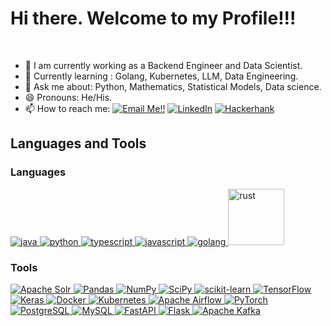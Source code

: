 # Hi there. Welcome to my Profile!!!

<!-- ![](https://visitor-badge.glitch.me/badge?page_id=abhisheknaiidu.abhisheknaiidu) -->

<br />

- 🔭 I am currently working as a Backend Engineer and Data Scientist.
- 🌱 Currently learning : Golang, Kubernetes, LLM, Data Engineering.
- 💬 Ask me about: Python, Mathematics, Statistical Models, Data science.
- 😄 Pronouns: He/His.
- 📫 How to reach me: <a href="mailto:giovani.angelo@gmail.com">![Email Me!!](https://img.shields.io/badge/Gmail-D14836?style=for-the-badge&logo=gmail&logoColor=white)</a> <a href="https://www.linkedin.com/in/giovaninobrega/">![LinkedIn](https://img.shields.io/badge/LinkedIn-0077B5?style=for-the-badge&logo=linkedin&logoColor=white)</a> <a href="https://www.hackerrank.com/giovani_angelo">![Hackerhank](https://img.shields.io/badge/-Hackerrank-2EC866?style=for-the-badge&logo=HackerRank&logoColor=white)</a>

## Languages and Tools
### Languages
[
<img alt="java" src="https://img.shields.io/badge/Java-ED8B00?style=for-the-badge&logo=openjdk&logoColor=white">
](https://docs.oracle.com/en/java/)
[
<img alt="python" src="https://img.shields.io/badge/Python-14354C?style=for-the-badge&logo=python&logoColor=white">
](https://www.python.org/)
[
<img alt="typescript" src="https://img.shields.io/badge/TypeScript-007ACC?style=for-the-badge&logo=typescript&logoColor=white">
](https://www.typescriptlang.org/)
[
<img alt="javascript" src="https://img.shields.io/badge/JavaScript-F7DF1E?style=for-the-badge&logo=JavaScript&logoColor=white">
](https://developer.mozilla.org/en-US/docs/Web/JavaScript)
[
<img alt="golang" src="https://img.shields.io/badge/Go-00ADD8?style=for-the-badge&logo=go&logoColor=white">
](https://go.dev/)
[<img alt="rust" width="90px" src="https://img.shields.io/badge/Rust-000000?style=for-the-badge&logo=rust&logoColor=white"/>](https://www.rust-lang.org/)

### Tools
[
<img alt="Apache Solr" src="https://img.shields.io/badge/Apache%20Solr-D9411E?logo=apachesolr&logoColor=fff&style=for-the-badge" />
](https://solr.apache.org/)
[
<img alt="Pandas" src="https://img.shields.io/badge/pandas-150458?logo=pandas&logoColor=fff&style=for-the-badge" />
](https://pandas.pydata.org/)
[
<img src="https://img.shields.io/badge/NumPy-013243?logo=numpy&logoColor=fff&style=for-the-badge" alt="NumPy">
](https://numpy.org/)
[
<img src="https://img.shields.io/badge/SciPy-8CAAE6?logo=scipy&logoColor=fff&style=for-the-badge" alt="SciPy">
](https://scipy.org/)
[
<img src="https://img.shields.io/badge/scikit--learn-F7931E?logo=scikitlearn&logoColor=fff&style=for-the-badge" alt="scikit-learn">
](https://scikit-learn.org/)
[
<img src="https://img.shields.io/badge/TensorFlow-FF6F00?logo=tensorflow&logoColor=fff&style=for-the-badge" alt="TensorFlow">
](https://www.tensorflow.org/)
[
<img src="https://img.shields.io/badge/Keras-D00000?logo=keras&logoColor=fff&style=for-the-badge" alt="Keras">
](https://keras.io/)
[
<img src="https://img.shields.io/badge/Docker-2496ED?logo=docker&logoColor=fff&style=for-the-badge" alt="Docker">
](https://www.docker.com/)
[
<img src="https://img.shields.io/badge/Kubernetes-326CE5?logo=kubernetes&logoColor=fff&style=for-the-badge" alt="Kubernetes">
](https://kubernetes.io/)
[
<img src="https://img.shields.io/badge/Apache%20Airflow-017CEE?logo=apacheairflow&logoColor=fff&style=for-the-badge" alt="Apache Airflow">
](https://airflow.apache.org/)
[
<img src="https://img.shields.io/badge/PyTorch-EE4C2C?logo=pytorch&logoColor=fff&style=for-the-badge" alt="PyTorch">
](https://pytorch.org/)
[
<img src="https://img.shields.io/badge/PostgreSQL-316192?logo=postgresql&logoColor=fff&style=for-the-badge" alt="PostgreSQL">
](https://www.postgresql.org/)
[
<img src="https://img.shields.io/badge/MySQL-4479A1?logo=mysql&logoColor=fff&style=for-the-badge" alt="MySQL">
](https://www.mysql.com/)
[
<img src="https://img.shields.io/badge/FastAPI-009688?logo=fastapi&logoColor=fff&style=for-the-badge" alt="FastAPI">
](https://fastapi.tiangolo.com/)
[
<img src="https://img.shields.io/badge/Flask-000?logo=flask&logoColor=fff&style=for-the-badge" alt="Flask">
](https://flask.palletsprojects.com/en/3.0.x/)
[
<img src="https://img.shields.io/badge/Apache%20Kafka-231F20?logo=apachekafka&logoColor=fff&style=for-the-badge" alt="Apache Kafka">
](https://kafka.apache.org/)
<!-- ## Stats
[![GitHub stats](https://github-readme-stats.vercel.app/api?username=GiovaniGitHub&theme=default)](https://github.com/anuraghazra/github-readme-stats)

## Top Languages
[![Top Langs](https://github-readme-stats.vercel.app/api/top-langs/?username=GiovaniGithub&langs_count=8)](https://github.com/anuraghazra/github-readme-stats) -->

